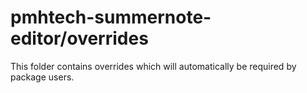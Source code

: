 # pmhtech-summernote-editor/overrides

This folder contains overrides which will automatically be required by package users.
